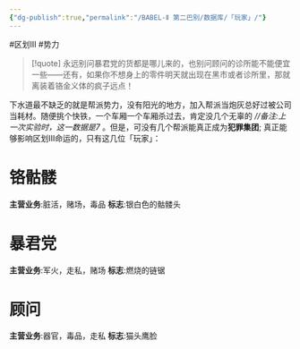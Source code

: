 ```yaml
---
{"dg-publish":true,"permalink":"/BABEL-Ⅱ 第二巴别/数据库/「玩家」/"}
---
```


#区划Ⅲ #势力 
> [!quote] 
> 永远别问暴君党的货都是哪儿来的，也别问顾问的诊所能不能便宜一些——还有，如果你不想身上的零件明天就出现在黑市或者诊所里，那就离装着铬金义体的疯子远点！


下水道最不缺乏的就是帮派势力，没有阳光的地方，加入帮派当炮灰总好过被公司当耗材。随便挑个快铁，一个车厢一个车厢杀过去，肯定没几个无辜的 *//备注:上一次实验时，这一数据是7* 。但是，可没有几个帮派能真正成为**犯罪集团**; 真正能够影响区划Ⅲ命运的，只有这几位「玩家」：
# 铬骷髅
**主营业务**:脏活，赌场，毒品
**标志**:银白色的骷髅头

# 暴君党
**主营业务**:军火，走私，赌场
**标志**:燃烧的链锯

# 顾问
**主营业务**:器官，毒品，走私
**标志**:猫头鹰脸
